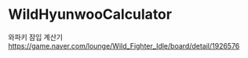 # WildHyunwooCalculator
와파키 잠입 계산기
https://game.naver.com/lounge/Wild_Fighter_Idle/board/detail/1926576
